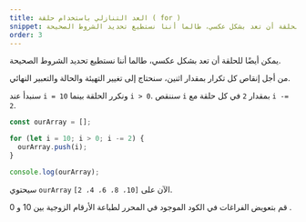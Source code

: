 ```yaml
---
title: العد التنازلي باستخدام حلقة ( for )
snippet: يمكن أيضًا للحلقة أن تعد بشكل عكسي، طالما أننا نستطيع تحديد الشروط الصحيحة
order: 3
---
```


يمكن أيضًا للحلقة أن تعد بشكل عكسي، طالما أننا نستطيع تحديد الشروط الصحيحة.

من أجل إنقاص كل تكرار بمقدار اثنين، سنحتاج إلى تغيير التهيئة والحالة والتعبير
النهائي.

سنبدأ عند `i = 10` ونكرر الحلقة بينما `i > 0`. سننقص `i` بمقدار `2` في كل حلقة
مع `i -= 2`.

```js
const ourArray = [];

for (let i = 10; i > 0; i -= 2) {
  ourArray.push(i);
}

console.log(ourArray);
```

سيحتوي `ourArray` الآن على `[10، 8، 6، 4، 2]`.

<div class="quiz">
قم بتعويض الفراغات في الكود الموجود في المحرر لطباعة الأرقام الزوجية بين 10 و 0 .
</div>
